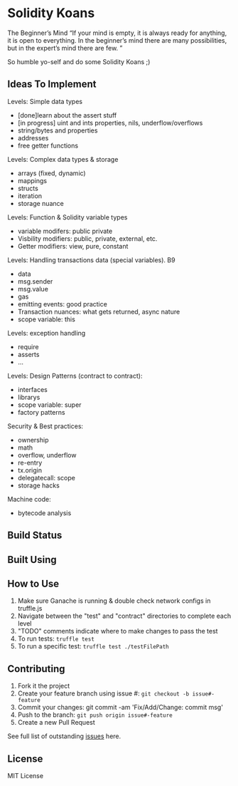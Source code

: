 # Solidity Koans

The Beginner’s Mind
“If your mind is empty, it is always ready for anything, it is open to everything. In the beginner’s mind there are many possibilities, but in the expert’s mind there are few. ”

So humble yo-self and do some Solidity Koans ;) 

## Ideas To Implement

Levels: Simple data types
- [done]learn about the assert stuff
- [in progress] uint and ints properties, nils, underflow/overflows
- string/bytes and properties
- addresses
- free getter functions

Levels: Complex data types & storage
- arrays (fixed, dynamic)
- mappings
- structs 
- iteration
- storage nuance

Levels: Function & Solidity variable types
- variable modifers: public private
- Visbility modifiers: public, private, external, etc.
- Getter modifiers: view, pure, constant

Levels: Handling transactions data (special variables). B9
- data
- msg.sender
- msg.value
- gas
- emitting events: good practice
- Transaction nuances: what gets returned, async nature
- scope variable: this

Levels: exception handling
- require
- asserts
- ...

Levels: Design Patterns (contract to contract):
- interfaces
- librarys
- scope variable: super
- factory patterns

Security & Best practices: 
- ownership
- math
- overflow, underflow
- re-entry
- tx.origin
- delegatecall: scope
- storage hacks

Machine code: 
- bytecode analysis

## Build Status

## Built Using

## How to Use
 1. Make sure Ganache is running & double check network configs in truffle.js
 2. Navigate between the "test" and "contract" directories to complete each level
 3. "TODO" comments indicate where to make changes to pass the test
 3. To run tests: `truffle test`
 4. To run a specific test: `truffle test ./testFilePath`

## Contributing

 1. Fork it the project
 2. Create your feature branch using issue #: `git checkout -b issue#-feature`
 3. Commit your changes: git commit -am 'Fix/Add/Change: commit msg'
 4. Push to the branch: `git push origin issue#-feature`
 5. Create a new Pull Request

See full list of outstanding [issues](https://github.com/nczhu/soliditykoans/issues) here.

## License
MIT License
